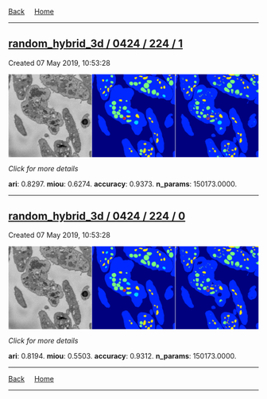 
[Back](..)&nbsp;&nbsp;&nbsp;&nbsp;&nbsp;[Home](https://leapmanlab.github.io/snapshots)

---

<div class="summary"><a href="1"><h2>random_hybrid_3d / 0424 / 224 / 1</h2></a><p>Created 07 May 2019, 10:53:28
</p><a href="1"><img src="1/media/summary.png" align="center"></a><p>
<i>Click for more details</i>
</p></div>

**ari**: 0.8297. **miou**: 0.6274. **accuracy**: 0.9373. **n_params**: 150173.0000. 

---

<div class="summary"><a href="0"><h2>random_hybrid_3d / 0424 / 224 / 0</h2></a><p>Created 07 May 2019, 10:53:28
</p><a href="0"><img src="0/media/summary.png" align="center"></a><p>
<i>Click for more details</i>
</p></div>

**ari**: 0.8194. **miou**: 0.5503. **accuracy**: 0.9312. **n_params**: 150173.0000. 

---

[Back](..)&nbsp;&nbsp;&nbsp;&nbsp;&nbsp;[Home](https://leapmanlab.github.io/snapshots)

---